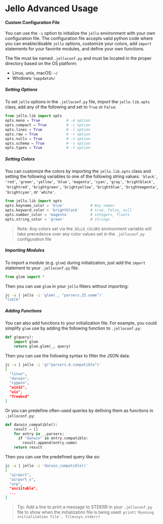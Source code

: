 # Jello Advanced Usage

#### Custom Configuration File

You can use the `-i` option to initialize the `jello` environment with your own configuration file. The configuration file accepts valid python code where you can enable/disable `jello` options, customize your colors, add `import` statements for your favorite modules, and define your own functions.

The file must be named `.jelloconf.py` and must be located in the proper directory based on the OS platform:
- Linux, unix, macOS: `~/`
- Windows: `%appdata%/`

##### Setting Options
To set `jello` options in the `.jelloconf.py` file, import the `jello.lib.opts` class, add any of the following and set to `True` or `False`:
```python
from jello.lib import opts
opts.mono = True            # -m option
opts.compact = True         # -c option
opts.lines = True           # -l option
opts.raw = True             # -r option
opts.nulls = True           # -n option
opts.schema = True          # -s option
opts.types = True           # -t option
```
##### Setting Colors
You can customize the colors by importing the `jello.lib.opts` class and setting the following variables to one of the following string values: `'black'`, `'red'`, `'green'`, `'yellow'`, `'blue'`, `'magenta'`, `'cyan'`, `'gray'`, `'brightblack'`, `'brightred'`, `'brightgreen'`, `'brightyellow'`, `'brightblue'`, `'brightmagenta'`, `'brightcyan'`, or `'white'`.
```python
from jello.lib import opts
opts.keyname_color = 'blue'            # Key names
opts.keyword_color = 'brightblack'     # true, false, null
opts.number_color = 'magenta'          # integers, floats
opts.string_color = 'green'            # strings
```
> Note: Any colors set via the `JELLO_COLORS` environment variable will take precedence over any color values set in the `.jelloconf.py` configuration file

##### Importing Modules
To import a module (e.g. `glom`) during initialization, just add the `import` statement to your `.jelloconf.py` file:
```python
from glom import *
```
Then you can use `glom` in your `jello` filters without importing:
```bash
jc -a | jello -i 'glom(_, "parsers.25.name")'
"lsblk"
```

##### Adding Functions
You can also add functions to your initialization file.  For example, you could simplify `glom` use by adding the following function to `.jelloconf.py`:
```python
def g(query):
    import glom
    return glom.glom(_, query)
```

Then you can use the following syntax to filter the JSON data:
```bash
jc -a | jello -i 'g("parsers.6.compatible")'
[
  "linux",
  "darwin",
  "cygwin",
  "win32",
  "aix",
  "freebsd"
]
```

Or you can predefine often-used queries by defining them as functions in `.jelloconf.py`:
```python
def darwin_compatible():
    result = []
    for entry in _.parsers:
      if "darwin" in entry.compatible:
        result.append(entry.name)
    return result
```

Then you can use the predefined query like so:
```bash
jc -a | jello -i 'darwin_compatible()'
[
  "airport",
  "airport_s",
  "arp",
  "asciitable",
  ...
]
```

> Tip: Add a line to print a message to STDERR in your `.jelloconf.py` file to show when the initialization file is being used: `print('Running initialization file', file=sys.stderr)`
